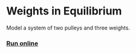 # Weights in Equilibrium

Model a system of two pulleys and three weights.

### [Run online](https://costava.github.io/Weights-in-Equilibrium/src/)
